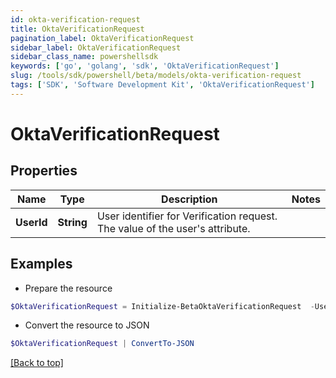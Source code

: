 ```yaml
---
id: okta-verification-request
title: OktaVerificationRequest
pagination_label: OktaVerificationRequest
sidebar_label: OktaVerificationRequest
sidebar_class_name: powershellsdk
keywords: ['go', 'golang', 'sdk', 'OktaVerificationRequest'] 
slug: /tools/sdk/powershell/beta/models/okta-verification-request
tags: ['SDK', 'Software Development Kit', 'OktaVerificationRequest']
---
```



# OktaVerificationRequest

## Properties

Name | Type | Description | Notes
------------ | ------------- | ------------- | -------------
**UserId** |  **String** | User identifier for Verification request. The value of the user&#39;s attribute. | 

## Examples

- Prepare the resource
```powershell
$OktaVerificationRequest = Initialize-BetaOktaVerificationRequest  -UserId example@mail.com
```

- Convert the resource to JSON
```powershell
$OktaVerificationRequest | ConvertTo-JSON
```


[[Back to top]](#) 

